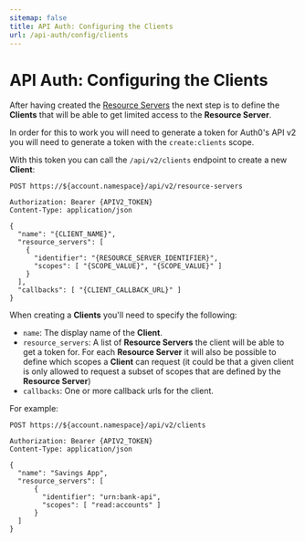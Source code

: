 ```yaml
---
sitemap: false
title: API Auth: Configuring the Clients
url: /api-auth/config/clients
---
```


# API Auth: Configuring the Clients

After having created the [Resource Servers](/api-auth/config/resource-servers) the next step is to define the **Clients** that will be able to get limited access to the **Resource Server**.

In order for this to work you will need to generate a token for Auth0's API v2 you will need to generate a token with the `create:clients` scope.

With this token you can call the `/api/v2/clients` endpoint to create a new **Client**:

```
POST https://${account.namespace}/api/v2/resource-servers

Authorization: Bearer {APIV2_TOKEN}
Content-Type: application/json

{
  "name": "{CLIENT_NAME}",
  "resource_servers": [
    {
      "identifier": "{RESOURCE_SERVER_IDENTIFIER}",
      "scopes": [ "{SCOPE_VALUE}", "{SCOPE_VALUE}" ]  
    }
  ],
  "callbacks": [ "{CLIENT_CALLBACK_URL}" ]
}
```

When creating a **Clients** you'll need to specify the following:

 - `name`: The display name of the **Client**.
 - `resource_servers`: A list of **Resource Servers** the client will be able to get a token for. For each **Resource Server** it will also be possible to define which scopes a **Client** can request (it could be that a given client is only allowed to request a subset of scopes that are defined by the **Resource Server**)
 - `callbacks`: One or more callback urls for the client.

For example:

```
POST https://${account.namespace}/api/v2/clients

Authorization: Bearer {APIV2_TOKEN}
Content-Type: application/json

{
  "name": "Savings App",
  "resource_servers": [
      {
        "identifier": "urn:bank-api",
        "scopes": [ "read:accounts" ]
      }
  ]
}
```
